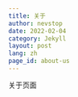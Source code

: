 ```yaml
---
title: 关于
author: nevstop
date: 2022-02-04
category: Jekyll
layout: post
lang: zh
page_id: about-us
---
```


关于页面
